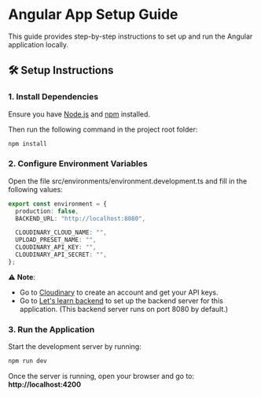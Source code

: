 # Angular App Setup Guide

This guide provides step-by-step instructions to set up and run the Angular application locally.

## 🛠️ Setup Instructions

### 1. Install Dependencies

Ensure you have [Node.js](https://nodejs.org/) and [npm](https://www.npmjs.com/) installed.

Then run the following command in the project root folder:

```bash
npm install
```

### 2. Configure Environment Variables

Open the file src/environments/environment.development.ts and fill in the following values:

```ts
export const environment = {
  production: false,
  BACKEND_URL: "http://localhost:8080",

  CLOUDINARY_CLOUD_NAME: "",
  UPLOAD_PRESET_NAME: "",
  CLOUDINARY_API_KEY: "",
  CLOUDINARY_API_SECRET: "",
};
```

⚠️ **Note**:

- Go to [Cloudinary](https://cloudinary.com/) to create an account and get your API keys.
- Go to [Let's learn backend](https://github.com/ptdat4823/spring-lets-learn-be) to set up the backend server for this application. (This backend server runs on port 8080 by default.)

### 3. Run the Application

Start the development server by running:

```bash
npm run dev
```

Once the server is running, open your browser and go to: **http://localhost:4200**
